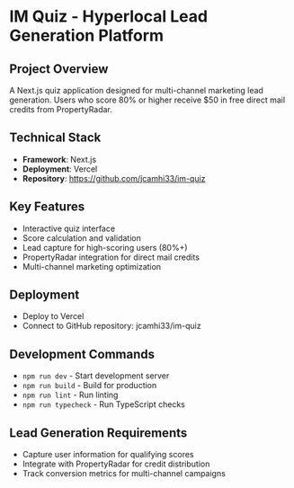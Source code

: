 # IM Quiz - Hyperlocal Lead Generation Platform

## Project Overview
A Next.js quiz application designed for multi-channel marketing lead generation. Users who score 80% or higher receive $50 in free direct mail credits from PropertyRadar.

## Technical Stack
- **Framework**: Next.js
- **Deployment**: Vercel
- **Repository**: https://github.com/jcamhi33/im-quiz

## Key Features
- Interactive quiz interface
- Score calculation and validation
- Lead capture for high-scoring users (80%+)
- PropertyRadar integration for direct mail credits
- Multi-channel marketing optimization

## Deployment
- Deploy to Vercel
- Connect to GitHub repository: jcamhi33/im-quiz

## Development Commands
- `npm run dev` - Start development server
- `npm run build` - Build for production
- `npm run lint` - Run linting
- `npm run typecheck` - Run TypeScript checks

## Lead Generation Requirements
- Capture user information for qualifying scores
- Integrate with PropertyRadar for credit distribution
- Track conversion metrics for multi-channel campaigns